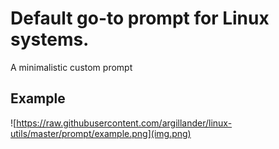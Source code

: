 # Default go-to prompt for Linux systems. 
A minimalistic custom prompt

## Example
![https://raw.githubusercontent.com/argillander/linux-utils/master/prompt/example.png](img.png)
